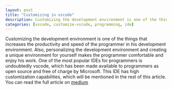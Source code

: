 ```yaml
---
layout: post
title: "Customizing in vscode"
description: Customizing the development environment is one of the things that increases the productivity and speed of the programmer in his development environment. Also, personalizing the development environment and creating a unique environment for yourself makes the programmer comfortable and enjoy his work. One of the most popular IDEs for programmers is undoubtedly vscode, which has been made available to programmers as open source and free of charge by Microsoft. This IDE has high customization capabilities, which will be mentioned in the rest of this article.
categories: [vscode, customize-vscode, programming, ide]
---
```


Customizing the development environment is one of the things that increases the productivity and speed of the programmer in his development environment. Also, personalizing the development environment and creating a unique environment for yourself makes the programmer comfortable and enjoy his work. One of the most popular IDEs for programmers is undoubtedly vscode, which has been made available to programmers as open source and free of charge by Microsoft. This IDE has high customization capabilities, which will be mentioned in the rest of this article. You can read the full article on [medium](https://medium.com/@Amirhossein_Zareian/customizations-in-vscode-741fa6fa6801)
